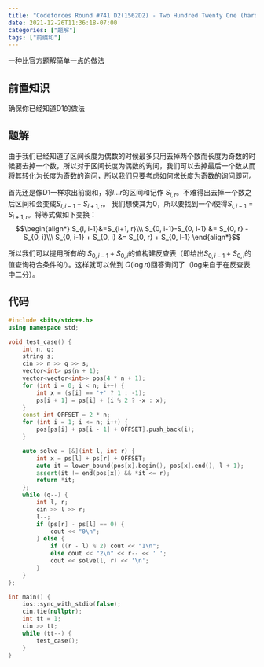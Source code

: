 ```yaml
---
title: "Codeforces Round #741 D2(1562D2) - Two Hundred Twenty One (hard version) 题解"
date: 2021-12-26T11:36:18-07:00
categories: ["题解"]
tags: ["前缀和"]
---
```

一种比官方题解简单一点的做法
<!--more-->
## 前置知识

确保你已经知道D1的做法

## 题解

由于我们已经知道了区间长度为偶数的时候最多只用去掉两个数而长度为奇数的时候要去掉一个数，所以对于区间长度为偶数的询问，我们可以去掉最后一个数从而将其转化为长度为奇数的询问，所以我们只要考虑如何求长度为奇数的询问即可。

首先还是像D1一样求出前缀和，将$l\dots r$的区间和记作 $S_{l, r}$。不难得出去掉一个数之后区间和会变成$S_{l, i-1}-S_{i+1, r}$。 我们想使其为0，所以要找到一个$i$使得$S_{l, i-1}=S_{i+1, r}$。将等式做如下变换：
$$\begin{align*}
S_{l, i-1}&=S_{i+1, r}\\\
S_{0, i-1}-S_{0, l-1} &= S_{0, r} - S_{0, i}\\\
S_{0, i-1} + S_{0, i} &= S_{0, r} + S_{0, l-1}
\end{align*}$$

所以我们可以提用所有$i$的 $S_{0, i-1}+S_{0, i}$的值构建反查表（即给出$S_{0, i-1}+S_{0, i}$的值查询符合条件的$i$）。这样就可以做到 $O(\log n)$回答询问了（log来自于在反查表中二分）。

## 代码
```cpp
#include <bits/stdc++.h>
using namespace std;

void test_case() {
    int n, q;
    string s;
    cin >> n >> q >> s;
    vector<int> ps(n + 1);
    vector<vector<int>> pos(4 * n + 1);
    for (int i = 0; i < n; i++) {
        int x = (s[i] == '+' ? 1 : -1);
        ps[i + 1] = ps[i] + (i % 2 ? -x : x);
    }
    const int OFFSET = 2 * n;
    for (int i = 1; i <= n; i++) {
        pos[ps[i] + ps[i - 1] + OFFSET].push_back(i);
    }

    auto solve = [&](int l, int r) {
        int x = ps[l] + ps[r] + OFFSET;
        auto it = lower_bound(pos[x].begin(), pos[x].end(), l + 1);
        assert(it != end(pos[x]) && *it <= r);
        return *it;
    };
    while (q--) {
        int l, r;
        cin >> l >> r;
        l--;
        if (ps[r] - ps[l] == 0) {
            cout << "0\n";
        } else {
            if ((r - l) % 2) cout << "1\n";
            else cout << "2\n" << r-- << ' ';
            cout << solve(l, r) << '\n';
        }
    }
};

int main() {
    ios::sync_with_stdio(false);
    cin.tie(nullptr);
    int tt = 1;
    cin >> tt;
    while (tt--) {
        test_case();
    }
}
```
